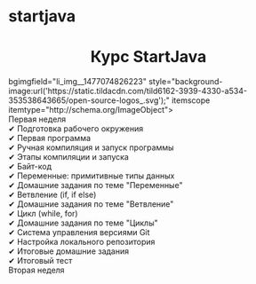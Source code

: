 # startjava
<h1 align="center">Курс StartJava</h1> 
bgimgfield="li_img__1477074826223"
style="background-image:url('https://static.tildacdn.com/tild6162-3939-4330-a534-353538643665/open-source-logos_.svg');"
itemscope itemtype="http://schema.org/ImageObject"><meta itemprop="image" content="https://static.tildacdn.com/tild6162-3939-4330-a534-353538643665/open-source-logos_.svg"></div></div></div><div class="t516__sectiontextwrapper t516__textwr-bottompadding"><div class="t516__time t516__time_mobile t-name t-name_xl t516__bottommargin" style="" field="li_time__1477074826223">Первая неделя</div><div class="t516__text t-text t-text_sm" style="" field="li_text__1477074826223">✔ Подготовка рабочего окружения <br /> ✔ Первая программа <br /> ✔ Ручная компиляция и запуск программы <br /> ✔ Этапы компиляции и запуска <br /> ✔ Байт-код<br />✔ Переменные: примитивные типы данных<br />✔ Домашние задания по теме "Переменные"<br />✔ Ветвление (if, if else)<br /> ✔ Домашние задания по теме "Ветвление"<br />✔ Цикл (while, for)<br />✔ Домашние задания по теме "Циклы" <br /> ✔ Система управления версиями Git <br /> ✔ Настройка локального репозитория <br /> ✔ Итоговые домашние задания<br />✔ Итоговый тест<br /></div></div></div></div></div><div class="t516__row t-row t516__item2"><div class="t516__leftcol t-col t-col_2 t-prefix_1 t-align_right"><div class="t516__time t-name t-name_xl" style="" field="li_time__1477074830470">Вторая неделя</div></div><div class="t516__rightcol t516__rightcol_2 t-col t-col_8"><div class="t516__righttablewrapper" ><div class="t516__line" style=" "></div><div class="t516__timelinewrapper" style=""><div class="t516__circlewrapper t516__circlewrapper_img" style="top:-31px; "><div class="t516__img t-bgimg" data-original="https://static.tildacdn.com/tild3332-6665-4239-a535-616236653832/java_2.svg" 
bgimgfield="li_img__1477074830470"
